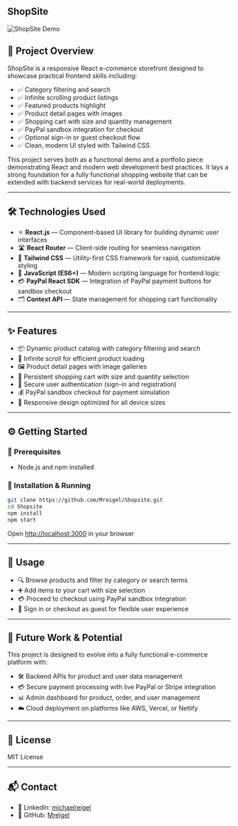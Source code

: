 
## ShopSite 

![ShopSite Demo](shopsite-demo.jpg)

## 🚀 Project Overview

ShopSite is a responsive React e-commerce storefront designed to showcase practical frontend skills including:

- ✅ Category filtering and search  
- ✅ Infinite scrolling product listings  
- ✅ Featured products highlight  
- ✅ Product detail pages with images  
- ✅ Shopping cart with size and quantity management  
- ✅ PayPal sandbox integration for checkout  
- ✅ Optional sign-in or guest checkout flow  
- ✅ Clean, modern UI styled with Tailwind CSS  

This project serves both as a functional demo and a portfolio piece demonstrating React and modern web development best practices. It lays a strong foundation for a fully functional shopping website that can be extended with backend services for real-world deployments.

---

## 🛠 Technologies Used

- ⚛️ **React.js** — Component-based UI library for building dynamic user interfaces  
- 🛣 **React Router** — Client-side routing for seamless navigation  
- 🎨 **Tailwind CSS** — Utility-first CSS framework for rapid, customizable styling  
- 📜 **JavaScript (ES6+)** — Modern scripting language for frontend logic  
- 💳 **PayPal React SDK** — Integration of PayPal payment buttons for sandbox checkout  
- 🗂 **Context API** — State management for shopping cart functionality  

---

## ✨ Features

- 📦 Dynamic product catalog with category filtering and search  
- 🔄 Infinite scroll for efficient product loading  
- 🖼 Product detail pages with image galleries  
- 🛒 Persistent shopping cart with size and quantity selection  
- 🔐 Secure user authentication (sign-in and registration)  
- 💰 PayPal sandbox checkout for payment simulation  
- 📱 Responsive design optimized for all device sizes  

---

## ⚙️ Getting Started

### 🔧 Prerequisites

- Node.js and npm installed

### 🚀 Installation & Running

```bash
git clone https://github.com/Mreigel/Shopsite.git
cd Shopsite
npm install
npm start
```

Open [http://localhost:3000](http://localhost:3000) in your browser

---

## 📖 Usage

- 🔍 Browse products and filter by category or search terms  
- ➕ Add items to your cart with size selection  
- 💳 Proceed to checkout using PayPal sandbox integration  
- 👤 Sign in or checkout as guest for flexible user experience  

---

## 🔮 Future Work & Potential

This project is designed to evolve into a fully functional e-commerce platform with:

- 🛠 Backend APIs for product and user data management  
- 💳 Secure payment processing with live PayPal or Stripe integration  
- 📊 Admin dashboard for product, order, and user management  
- ☁️ Cloud deployment on platforms like AWS, Vercel, or Netlify  

---

## 📜 License

MIT License

---

## 📬 Contact

- 🔗 LinkedIn: [michaelreigel](https://linkedin.com/in/michaelreigel)  
- 🐙 GitHub: [Mreigel](https://github.com/Mreigel)
